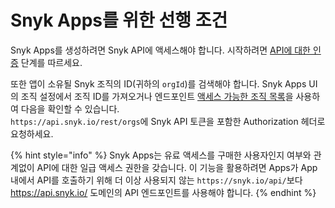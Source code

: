 # Snyk Apps를 위한 선행 조건

Snyk Apps를 생성하려면 Snyk API에 액세스해야 합니다. 시작하려면 [API에 대한 인증](../rest-api/authentication-for-api/authenticate-for-the-api.md) 단계를 따르세요.

또한 앱이 소유될 Snyk 조직의 ID(귀하의 `orgId`)를 검색해야 합니다. Snyk Apps UI의 조직 설정에서 조직 ID를 가져오거나 엔드포인트 [액세스 가능한 조직 목록](../reference/orgs.md#orgs)을 사용하여 다음을 확인할 수 있습니다.\
`https://api.snyk.io/rest/orgs`에 Snyk API 토큰을 포함한 Authorization 헤더로 요청하세요.

{% hint style="info" %}
Snyk Apps는 유료 액세스를 구매한 사용자인지 여부와 관계없이 API에 대한 일급 액세스 권한을 갖습니다. 이 기능을 활용하려면 Apps가 App 내에서 API를 호출하기 위해 더 이상 사용되지 않는 `https://snyk.io/api/`보다 https://api.snyk.io/ 도메인의 API 엔드포인트를 사용해야 합니다.
{% endhint %}
